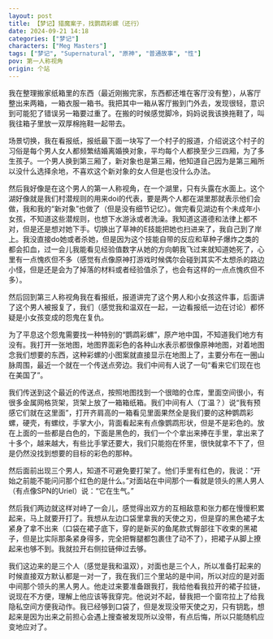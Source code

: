 ```yaml
---
layout: post
title: 【梦记】猎魔案子，找鹦鹉彩螺（还行）
date: 2024-09-21 14:18
categories: ["梦记"]
characters: ["Meg Masters"]
tags: ["梦记", "Supernatural", "原神", "普通故事", "性"]
pov: 第一人称视角
origin: 个站
---
```


我在整理搬家纸箱里的东西（最近刚搬完家，东西都还堆在客厅没有整），从客厅整出来两箱，一箱衣服一箱书。我把其中一箱从客厅搬到门外去，发现很轻，意识到可能犯了错误另一箱要过重了。在搬的时候感觉脚冷，妈妈说我该换拖鞋了，叫我往箱子里放一双厚棉拖鞋一起带去。

场景切换，我在看报纸，报纸最下面一块写了一个村子的报道，介绍说这个村子的习俗是每个男人女人都频繁结婚离婚换对象，平均每个人都换至少三四厢，为了多生孩子。一个男人换到第三厢了，新对象也是第三厢，他知道自己因为是第三厢所以没什么选择余地，不喜欢这个新对象的女人但是也没什么办法。

然后我好像是在这个男人的第一人称视角，在一个湖里，只有头露在水面上。这个湖好像就是我们村潜规则的用来doi的代表，要是两个人都在湖里那就表示他们会做，我和我的“新对象”也做了（但是没有细节记忆）。做完看见湖边有个未成年小女孩，不知道这些潜规则，也想下水游泳或者洗澡。我知道这道德和法律上都不对，但是还是想对她下手。切换出了草神的E技能把她也扫进来了，我自己到了岸上。我没直接do她或者杀她，但是因为这个技能自带的反应和草种子爆炸之类的都会扣血，过一会儿我能看见经验值数字从她的方向朝我飞过来就知道她死了，心里有一点愧疚但不多（感觉有点像原神打游戏时候偶尔会碰到其实不太想杀的路边小怪，但是还是会为了掉落的材料或者经验值杀了，也会有这样的一点点愧疚但不多）。

然后回到第三人称视角我在看报纸，报道讲完了这个男人和小女孩这件事，后面讲了这个男人被报复了，我们（感觉我和温双在一起，一边看报纸一边在讨论）都怀疑是小女孩变成的怨鬼在复仇。

为了平息这个怨鬼需要找一种特别的“鹦鹉彩螺”，原产地中国，不知道我们地方有没有。我打开一张地图，地图界面彩色的各种山水表示都很像原神地图，对着地图念我们想要的东西，这种彩螺的小图案就直接显示在地图上了，主要分布在一圈山脉周围，最近一个就在一个传送点旁边。我们中间有人说了一句“看来它们现在也在美国了”。

我们传送到这个最近的传送点，按照地图找到一个很暗的仓库，里面空间很小，有很多金属网格货架，货架上放了一箱箱纸箱。我们中间有人（丁温？）说“我有预感它们就在这里面”，打开齐肩高的一箱看见里面果然全是我们要的这种鹦鹉彩螺，硬壳，有螺纹，手掌大小，背面看起来有点像鹦鹉形状，但是不是彩色的。放在上面的一些都是白色的，下面是黑色的，我们一个个拿出来捧在手里，拿出来了十多个，越来越大，有些比手掌还要大，我们只能抱在怀里，很快就拿不下了，但是仍然没找到想要的目标的彩色的那种。

然后面前出现三个男人，知道不可避免要打架了。他们手里有红色的，我说：“开始之前能不能问问那个红色的是什么。”对面站在中间那个一看就是领头的黑人男人（有点像SPN的Uriel）说：“它在生气。”

然后我们两边就这样对峙了一会儿，感觉得出双方的互相敌意和张力都在慢慢积累起来，马上就要开打了。我想从左边口袋里拿我的天使之刃，但是穿的黑色裙子太紧身了拿不出来（口袋在裙子底下，穿的是新买的鱼尾款式臀部往下收束的黑裙子，但是比实际那条紧身得多，完全把臀腿都包裹住了动不了），把裙子从脚上撩起来也够不到。我就拉开右侧拉链伸过去够。

我们这边来的是三个人（感觉是我和温双），对面也是三个人，所以准备打起来的时候直接双方默认都是一对一了，我在我们三个里站的是中间，所以对应的是对面中间那个领头的黑人男人。他走过来要准备跟我打，我给他看我拉开的裙子拉链，说现在不方便，理解上他应该等我穿完。他说对不起，替我把一个窗帘拉上了给我隐私空间方便我动作。我已经够到口袋了，但是发现没带天使之刃，只有钥匙，想起来是因为出来之前担心会遇上搜查被发现所以没带，有点后悔，所以只能随机应变地应对了。

<p style="color: #0000; text-indent: 2em">我还是在窗帘后面，没把裙子拉链拉上，知道那个男人就在窗帘正对的外面，就隔着窗帘抬腿伸脚趾赤脚踩在他裆上勾引，然后他果然被勾引了开始脱裤子准备上我，然后在凑过来的时候我用串在钥匙串上的小刀捅了他。</p>

<p style="color: #0000; text-indent: 2em">然后切换成第三人称视角，另外两个同伴（都是男的，合理猜测是温双）已经杀完了另外两个小跟班，我从他们的视角看见“我”昏倒在地上了，那个领头的Uriel一样的男人倒在“我”身上已经死了。“我”是圆脸，画了很浓很夸张的妆，很重的粉底眼影口红之类的，穿很性感的黑色裙子，很像Meg或者那个在梅传认识的画手老师。然后“我”醒过来了，把男人从身上推开，表情很厌恶很恶心，说：“I passed out, his dirty little thing is still in me.”说话声音、语调、口音都很像Meg。</p>
